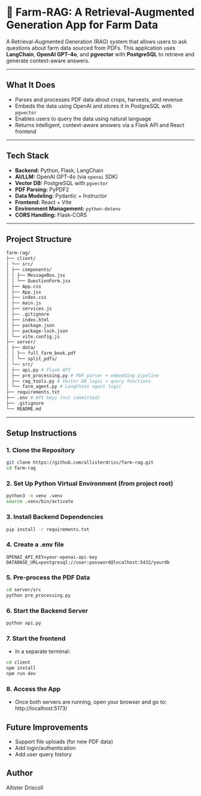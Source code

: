 # 🌾 Farm-RAG: A Retrieval-Augmented Generation App for Farm Data

A Retrieval-Augmented Generation (RAG) system that allows users to ask questions about farm data sourced from PDFs. This application uses **LangChain**, **OpenAI GPT-4o**, and **pgvector** with **PostgreSQL** to retrieve and generate context-aware answers.

---

## What It Does

- Parses and processes PDF data about crops, harvests, and revenue
- Embeds the data using OpenAI and stores it in PostgreSQL with `pgvector`
- Enables users to query the data using natural language
- Returns intelligent, context-aware answers via a Flask API and React frontend

---

## Tech Stack

- **Backend:** Python, Flask, LangChain
- **AI/LLM:** OpenAI GPT-4o (via `openai` SDK)
- **Vector DB:** PostgreSQL with `pgvector`
- **PDF Parsing:** PyPDF2
- **Data Modeling:** Pydantic + Instructor
- **Frontend:** React + Vite
- **Environment Management:** `python-dotenv`
- **CORS Handling:** Flask-CORS

---

## Project Structure
```bash
farm-rag/
├── client/
│ └── src/
│ ├── components/
│ │ ├── MessageBox.jsx
│ │ └── QuestionForm.jsx
│ ├── App.css
│ ├── App.jsx
│ ├── index.css
│ ├── main.js
│ ├── services.js
│ ├── .gitignore
│ ├── index.html
│ ├── package.json
│ ├── package-lock.json
│ └── vite.config.js
├── server/
│ ├── data/
│ │ ├── full_farm_book.pdf
│ │ └── split_pdfs/
│ └── src/
│ ├── api.py # Flask API
│ ├── pre_processing.py # PDF parser + embedding pipeline
│ ├── rag_tools.py # Vector DB logic + query functions
│ └── farm_agent.py # LangChain agent logic
├── requirements.txt
├── .env # API keys (not committed)
├── .gitignore
└── README.md
```
---

## Setup Instructions

### 1. Clone the Repository
```bash
git clone https://github.com/allisterdrisc/farm-rag.git
cd farm-rag
```

### 2. Set Up Python Virtual Environment (from project root)
```bash
python3 -m venv .venv
source .venv/bin/activate
```

### 3. Install Backend Dependencies
```bash
pip install -r requirements.txt
```

### 4. Create a .env file 
```env
OPENAI_API_KEY=your-openai-api-key
DATABASE_URL=postgresql://user:password@localhost:5432/yourdb
```

### 5. Pre-process the PDF Data
```bash
cd server/src
python pre_processing.py
```

### 6. Start the Backend Server
```bash
python api.py
```

### 7. Start the frontend
- In a separate terminal:
```bash
cd client
npm install
npm run dev
```

### 8. Access the App
- Once both servers are running, open your browser and go to:
http://localhost:5173/

## Future Improvements
- Support file uploads (for new PDF data)
- Add login/authentication
- Add user query history

## Author
Allister Driscoll
